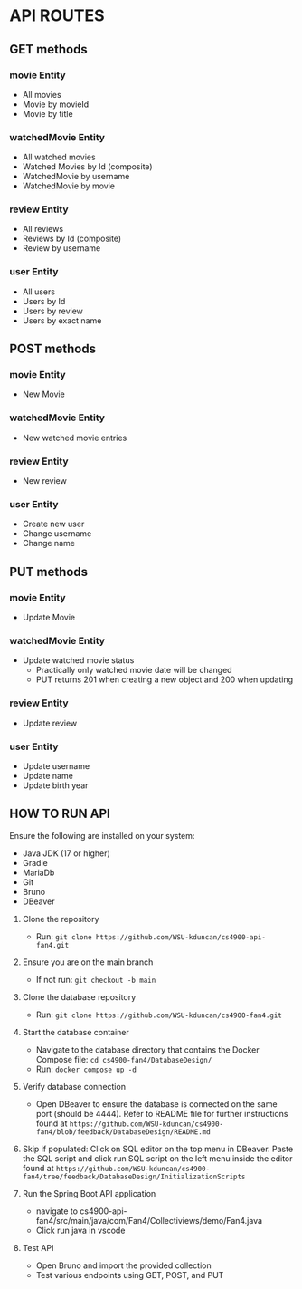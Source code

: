 # API ROUTES

## GET methods

### movie Entity
- All movies
- Movie by movieId
- Movie by title

### watchedMovie Entity
- All watched movies
- Watched Movies by Id (composite)
- WatchedMovie by username
- WatchedMovie by movie

### review Entity
- All reviews
- Reviews by Id (composite)
- Review by username

### user Entity
- All users
- Users by Id
- Users by review
- Users by exact name

## POST methods

### movie Entity
- New Movie

### watchedMovie Entity
- New watched movie entries

### review Entity
- New review
  
### user Entity
- Create new user
- Change username
- Change name
  
## PUT methods

### movie Entity
- Update Movie

### watchedMovie Entity
- Update watched movie status
  - Practically only watched movie date will be changed
  -  PUT returns 201 when creating a new object and 200 when updating

### review Entity
- Update review

### user Entity
- Update username
- Update name
- Update birth year

## HOW TO RUN API
Ensure the following are installed on your system:
- Java JDK (17 or higher) 
- Gradle
- MariaDb
- Git
- Bruno
- DBeaver

1. Clone the repository
    - Run: `git clone https://github.com/WSU-kduncan/cs4900-api-fan4.git`
    
2. Ensure you are on the main branch
    - If not run: `git checkout -b main`
    
3. Clone the database repository
    - Run: `git clone https://github.com/WSU-kduncan/cs4900-fan4.git`
    
4. Start the database container
    - Navigate to the database directory that contains the Docker Compose file: `cd cs4900-fan4/DatabaseDesign/`
    - Run: `docker compose up -d`
    
6. Verify database connection
    - Open DBeaver to ensure the database is connected on the same port (should be 4444). Refer to README file for further instructions found at `https://github.com/WSU-kduncan/cs4900-fan4/blob/feedback/DatabaseDesign/README.md`
    
7. Skip if populated: Click on SQL editor on the top menu in DBeaver. Paste the SQL script and click run SQL script on the left menu inside the editor found at `https://github.com/WSU-kduncan/cs4900-fan4/tree/feedback/DatabaseDesign/InitializationScripts`

8. Run the Spring Boot API application
    - navigate to cs4900-api-fan4/src/main/java/com/Fan4/Collectiviews/demo/Fan4.java
    - Click run java in vscode
    
9. Test API
    - Open Bruno and import the provided collection
    - Test various endpoints using GET, POST, and PUT

